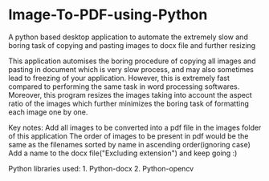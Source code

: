 # Image-To-PDF-using-Python
A python based desktop application to automate the extremely slow and boring task of copying and pasting images to docx file and further resizing 

This application automises the boring procedure of copying all images and pasting in document which is very slow process,
    and may also sometimes lead to freezing of your application. However, this is extremely fast compared to 
    performing the same task in word processing softwares. Moreover, this program resizes the images taking into account the aspect ratio
    of the images which further minimizes the boring task of formatting each image one by one.    

   Key notes:
       Add all images to be converted into a pdf file in the images folder of this application
       The order of images to be present in pdf would be the same as the filenames sorted by name in ascending order(ignoring case)
       Add a name to the docx file("Excluding extension") and keep going :)

Python libraries used:
    1. Python-docx
    2. Python-opencv
